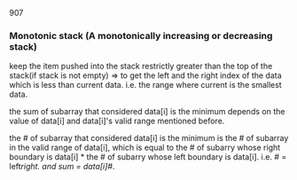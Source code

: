 907

### Monotonic stack (A monotonically increasing or decreasing stack)

keep the item pushed into the stack restrictly greater than the top of the stack(if stack is not empty) => to get the left and the right index of the data which is less than current data. i.e. the range where current is the smallest data.

the sum of subarray that considered data[i] is the minimum depends on the value of data[i] and 
data[i]'s valid range mentioned before.

the # of subarray that considered data[i] is the minimum is the # of subarray in the valid range of data[i], which is equal to the # of subarry whose right boundary is data[i] * the # of subarry whose left boundary is data[i]. i.e.  # = left*right. and sum = data[i]*#.